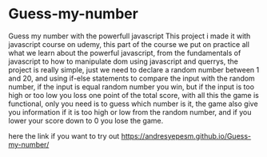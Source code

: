# Guess-my-number
Guess my number with the powerfull javascript
This project i made it with javascript course on udemy, this part of the course we put on practice all what we learn about the powerful javascript, from the fundamentals of javascript to how to manipulate dom using javascript and querrys, the project is really simple, just we need to declare a random number between 1 and 20, and using if-else statements to compare the input with the random number, if the input is equal random number you win, but if the input is too high or too low you loss one point of the total score, with all this the game  is functional, only you need is to guess which number is it, the game also give you information if it is too high or low from the random number, and if you lower your score down to 0 you lose the game.


here the link if you want to try out https://andresyepesm.github.io/Guess-my-number/
